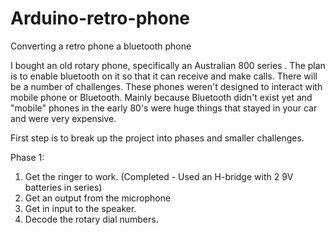 # Arduino-retro-phone
Converting a retro phone a bluetooth phone

I bought an old rotary phone, specifically an Australian 800 series .  The plan is to enable bluetooth on it so that it can receive and make calls.
There will be a number of challenges.  These phones weren't designed to interact with mobile phone or Bluetooth. Mainly because Bluetooth didn't exist yet and "mobile" phones in the early 80's were huge things that stayed in your car and were very expensive.

First step is to break up the project into phases and smaller challenges.

Phase 1:

1. Get the ringer to work. (Completed - Used an H-bridge with 2 9V batteries in series)
2. Get an output from the microphone
3. Get in input to the speaker.
4. Decode the rotary dial numbers.

